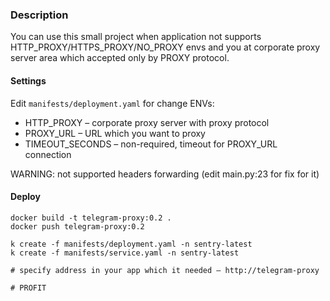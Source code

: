 ### Description
You can use this small project when application not supports HTTP_PROXY/HTTPS_PROXY/NO_PROXY envs and you at corporate proxy server area which accepted only by PROXY protocol.


#### Settings
Edit `manifests/deployment.yaml` for change ENVs:
- HTTP_PROXY – corporate proxy server with proxy protocol
- PROXY_URL – URL which you want to proxy
- TIMEOUT_SECONDS – non-required, timeout for PROXY_URL connection

WARNING: not supported headers forwarding (edit main.py:23 for fix for it)


#### Deploy
```shell
docker build -t telegram-proxy:0.2 .
docker push telegram-proxy:0.2

k create -f manifests/deployment.yaml -n sentry-latest
k create -f manifests/service.yaml -n sentry-latest

# specify address in your app which it needed – http://telegram-proxy

# PROFIT
```
